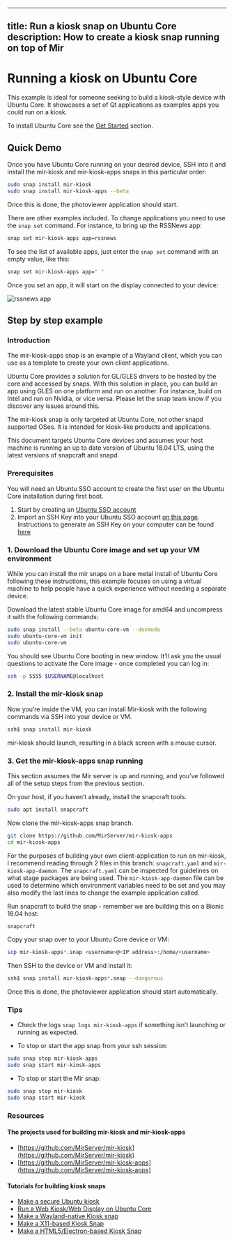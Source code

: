 ----
title: Run a kiosk snap on Ubuntu Core
description: How to create a kiosk snap running on top of Mir
----

# Running a kiosk on Ubuntu Core

This example is ideal for someone seeking to build a kiosk-style device with Ubuntu Core. It showcases a set of Qt applications as examples apps you could run on a kiosk.

To install Ubuntu Core see the [Get Started](../get-started) section.

## Quick Demo

Once you have Ubuntu Core running on your desired device, SSH into it and install the mir-kiosk and mir-kiosk-apps snaps in this particular order:

``` bash
sudo snap install mir-kiosk
sudo snap install mir-kiosk-apps --beta
```

Once this is done, the photoviewer application should start.

There are other examples included. To change applications you need to use the `snap set` command. For instance, to bring up the RSSNews app:

``` bash
snap set mir-kiosk-apps app=rssnews
```

To see the list of available apps, just enter the `snap set` command with an empty value, like this:

``` bash
snap set mir-kiosk-apps app=" "
```

Once you set an app, it will start on the display connected to your device:

![rssnews app](https://assets.ubuntu.com/v1/1449b3d1-Screenshot+from+2017-08-16+15-45-42.png)

## Step by step example

### Introduction

The mir-kiosk-apps snap is an example of a Wayland client, which you can use as a template to create your own client applications.

Ubuntu Core provides a solution for GL/GLES drivers to be hosted by the core and accessed by snaps. With this solution in place, you can build an app using GLES on one platform and run on another. For instance, build on Intel and run on Nvidia, or vice versa. Please let the snap team know if you discover any issues around this.

The mir-kiosk snap is only targeted at Ubuntu Core, not other snapd supported OSes. It is intended for kiosk-like products and applications.

This document targets Ubuntu Core devices and assumes your host machine is running an up to date version of Ubuntu 18.04 LTS, using the latest versions of snapcraft and snapd.

### Prerequisites

You will need an Ubuntu SSO account to create the first user on the Ubuntu Core installation during first boot.

1. Start by creating an [Ubuntu SSO account](https://login.ubuntu.com)
2. Import an SSH Key into your Ubuntu SSO account [on this page](https://login.ubuntu.com/ssh-keys). Instructions to generate an SSH Key on your computer can be found [here](https://help.ubuntu.com/community/SSH/OpenSSH/Keys)

### 1. Download the Ubuntu Core image and set up your VM environment

While you can install the mir snaps on a bare metal install of Ubuntu Core following these instructions, this example focuses on using a virtual machine to help people have a quick experience without needing a separate device.

Download the latest stable Ubuntu Core image for amd64 and uncompress it with the following commands:

```bash
sudo snap install --beta ubuntu-core-vm --devmode
sudo ubuntu-core-vm init
sudo ubuntu-core-vm
```

You should see Ubuntu Core booting in new window. It’ll ask you the usual questions to activate the Core image - once completed you can log in:

```bash
ssh -p 5555 $USERNAME@localhost
```

### 2. Install the mir-kiosk snap

Now you’re inside the VM, you can install Mir-kiosk with the following commands via SSH into your device or VM.

``` bash
ssh$ snap install mir-kiosk
```

mir-kiosk should launch, resulting in a black screen with a mouse cursor.

### 3. Get the mir-kiosk-apps snap running

This section assumes the Mir server is up and running, and you’ve followed all of the setup steps from the previous section.

On your host, if you haven’t already, install the snapcraft tools.

``` bash
sudo apt install snapcraft
```

Now clone the mir-kiosk-apps snap branch.

``` bash
git clone https://github.com/MirServer/mir-kiosk-apps
cd mir-kiosk-apps
```

For the purposes of building your own client-application to run on mir-kiosk, I recommend reading through 2 files in this branch: `snapcraft.yaml` and `mir-kiosk-app-daemon`. The `snapcraft.yaml` can be inspected for guidelines on what stage packages are being used. The `mir-kiosk-app-daemon` file can be used to determine which environment variables need to be set and you may also modify the last lines to change the example application called.

Run snapcraft to build the snap - remember we are building this on a Bionic 18.04 host:

```bash
snapcraft
```

Copy your snap over to your Ubuntu Core device or VM:

``` bash
scp mir-kiosk-apps*.snap <username>@<IP address>:/home/<username>
```

Then SSH to the device or VM and install it:

```bash
ssh$ snap install mir-kiosk-apps*.snap --dangerous
```
Once this is done, the photoviewer application should start automatically. 

### Tips

* Check the logs `snap logs mir-kiosk-apps` if something isn’t launching or running as expected.

* To stop or start the app snap from your ssh session:
```bash
sudo snap stop mir-kiosk-apps
sudo snap start mir-kiosk-apps
```

* To stop or start the Mir snap:
```bash
sudo snap stop mir-kiosk
sudo snap start mir-kiosk
```

### Resources

#### The projects used for building mir-kiosk and mir-kiosk-apps
  * [https://github.com/MirServer/mir-kiosk](https://github.com/MirServer/mir-kiosk)
  * [https://github.com/MirServer/mir-kiosk-apps](https://github.com/MirServer/mir-kiosk-apps)

#### Tutorials for building kiosk snaps
  * [Make a secure Ubuntu kiosk](https://tutorials.ubuntu.com/tutorial/secure-ubuntu-kiosk)
  * [Run a Web Kiosk/Web Display on Ubuntu Core](https://tutorials.ubuntu.com/tutorial/ubuntu-web-kiosk)
  * [Make a Wayland-native Kiosk snap](https://tutorials.ubuntu.com/tutorial/wayland-kiosk)
  * [Make a X11-based Kiosk Snap](https://tutorials.ubuntu.com/tutorial/x11-kiosk)
  * [Make a HTML5/Electron-based Kiosk Snap](https://tutorials.ubuntu.com/tutorial/electron-kiosk)
